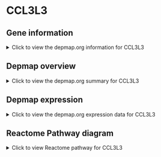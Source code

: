 <h1>CCL3L3</h1>

<h2>Gene information</h2>
<details>
  <summary>Click to view the depmap.org information for CCL3L3</summary>
  <iframe src="https://depmap.org/portal/gene/CCL3L3?tab=about" style="border:none;width:100%;height:800px"></iframe>
</details>

<h2>Depmap overview</h2>
<details>
  <summary>Click to view the depmap.org summary for CCL3L3</summary>
  <iframe src="https://depmap.org/portal/gene/CCL3L3?tab=overview" style="border:none;width:100%;height:800px"></iframe>
</details>

<h2>Depmap expression</h2>
<details>
  <summary>Click to view the depmap.org expression data for CCL3L3</summary>
  <iframe src="https://depmap.org/portal/gene/CCL3L3?tab=characterization" style="border:none;width:100%;height:800px"></iframe>
</details>



<h2>Reactome Pathway diagram</h2>
<details>
  <summary>Click to view Reactome pathway for CCL3L3</summary>
  <p>Interleukin-10 signaling</p>
  <iframe src="https://reactome.org/PathwayBrowser/#/R-HSA-6783783" style="border:none;width:100%;height:800px"></iframe>
</details>



